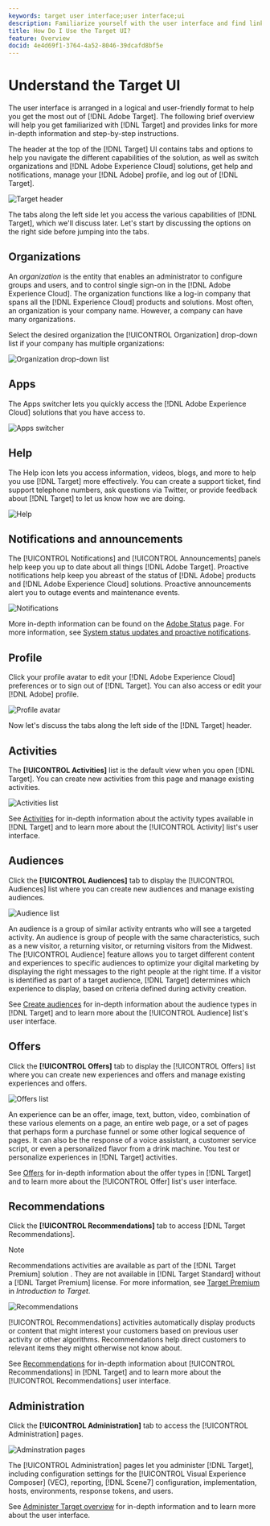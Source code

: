 ```yaml
---
keywords: target user interface;user interface;ui
description: Familiarize yourself with the user interface and find links to more in-depth information to help you get the most out of Target.
title: How Do I Use the Target UI?
feature: Overview
docid: 4e4d69f1-3764-4a52-8046-39dcafd8bf5e
---
```


# Understand the Target UI

The user interface is arranged in a logical and user-friendly format to help you get the most out of [!DNL Adobe Target]. The following brief overview will help you get familiarized with [!DNL Target] and provides links for more in-depth information and step-by-step instructions.

The header at the top of the [!DNL Target] UI contains tabs and options to help you navigate the different capabilities of the solution, as well as switch organizations and [!DNL Adobe Experience Cloud] solutions, get help and notifications, manage your [!DNL Adobe] profile, and log out of [!DNL Target].

![Target header](/help/c-intro/assets/target-header.png)

The tabs along the left side let you access the various capabilities of [!DNL Target], which we'll discuss later. Let's start by discussing the options on the right side before jumping into the tabs.

## Organizations

An *organization* is the entity that enables an administrator to configure groups and users, and to control single sign-on in the [!DNL Adobe Experience Cloud]. The organization functions like a log-in company that spans all the [!DNL Experience Cloud] products and solutions. Most often, an organization is your company name. However, a company can have many organizations.

Select the desired organization the [!UICONTROL Organization] drop-down list if your company has multiple organizations:

![Organization drop-down list](/help/c-intro/assets/organizations.png)

## Apps

The Apps switcher lets you quickly access the [!DNL Adobe Experience Cloud] solutions that you have access to.

![Apps switcher](/help/c-intro/assets/apps.png)

## Help

The Help icon lets you access information, videos, blogs, and more to help you use [!DNL Target] more effectively. You can create a support ticket, find support telephone numbers, ask questions via Twitter, or provide feedback about [!DNL Target] to let us know how we are doing.

![Help](/help/c-intro/assets/help.png)

## Notifications and announcements

The [!UICONTROL Notifications] and [!UICONTROL Announcements] panels help keep you up to date about all things [!DNL Adobe Target]. Proactive notifications help keep you abreast of the status of [!DNL Adobe] products and [!DNL Adobe Experience Cloud] solutions. Proactive announcements alert you to outage events and maintenance events.

![Notifications](/help/c-intro/assets/notifications.png)

More in-depth information can be found on the [Adobe Status](https://status.adobe.com/) page. For more information, see [System status updates and proactive notifications](/help/c-intro/assets/notifications.png).

## Profile

Click your profile avatar to edit your [!DNL Adobe Experience Cloud] preferences or to sign out of [!DNL Target]. You can also access or edit your [!DNL Adobe] profile.

![Profile avatar](/help/c-intro/assets/change-language.png)

Now let's discuss the tabs along the left side of the [!DNL Target] header.

## Activities

The **[!UICONTROL Activities]** list is the default view when you open [!DNL Target]. You can create new activities from this page and manage existing activities.

![Activities list](/help/c-intro/assets/activities-list.png)

See [Activities](/help/c-activities/activities.md) for in-depth information about the activity types available in [!DNL Target] and to learn more about the [!UICONTROL Activity] list's user interface.

## Audiences

Click the **[!UICONTROL Audiences]** tab to display the [!UICONTROL Audiences] list where you can create new audiences and manage existing audiences.

![Audience list](/help/c-intro/assets/audience-list.png)

An audience is a group of similar activity entrants who will see a targeted activity. An audience is group of people with the same characteristics, such as a new visitor, a returning visitor, or returning visitors from the Midwest. The [!UICONTROL Audience] feature allows you to target different content and experiences to specific audiences to optimize your digital marketing by displaying the right messages to the right people at the right time. If a visitor is identified as part of a target audience, [!DNL Target] determines which experience to display, based on criteria defined during activity creation.

See [Create audiences](/help/c-target/c-audiences/create-audience.md) for in-depth information about the audience types in [!DNL Target] and to learn more about the [!UICONTROL Audience] list's user interface.

## Offers

Click the **[!UICONTROL Offers]** tab to display the [!UICONTROL Offers] list where you can create new experiences and offers and manage existing experiences and offers.

![Offers list](/help/c-intro/assets/offers.png)

An experience can be an offer, image, text, button, video, combination of these various elements on a page, an entire web page, or a set of pages that perhaps form a purchase funnel or some other logical sequence of pages. It can also be the response of a voice assistant, a customer service script, or even a personalized flavor from a drink machine. You test or personalize experiences in [!DNL Target] activities.

See [Offers](/help/c-experiences/c-manage-content/manage-content.md) for in-depth information about the offer types in [!DNL Target] and to learn more about the [!UICONTROL Offer] list's user interface.

## Recommendations

Click the **[!UICONTROL Recommendations]** tab to access [!DNL Target Recommendations].

>[!NOTE]
>
>Recommendations activities are available as part of the [!DNL Target Premium] solution . They are not available in [!DNL Target Standard] without a [!DNL Target Premium] license. For more information, see [Target Premium](/help/c-intro/intro.md#premium) in *Introduction to Target*.

![Recommendations](/help/c-intro/assets/recommendations.png)

[!UICONTROL Recommendations] activities automatically display products or content that might interest your customers based on previous user activity or other algorithms. Recommendations help direct customers to relevant items they might otherwise not know about.

See [Recommendations](/help/c-recommendations/recommendations.md) for in-depth information about [!UICONTROL Recommendations] in [!DNL Target] and to learn more about the [!UICONTROL Recommendations] user interface.

## Administration

Click the **[!UICONTROL Administration]** tab to access the [!UICONTROL Administration] pages.

![Adminstration pages](/help/c-intro/assets/administration.png)

The [!UICONTROL Administration] pages let you administer [!DNL Target], including configuration settings for the [!UICONTROL Visual Experience Composer] (VEC), reporting, [!DNL Scene7] configuration, implementation, hosts, environments, response tokens, and users.

See [Administer Target overview](/help/administrating-target/administrating-target.md) for in-depth information and to learn more about the user interface.
